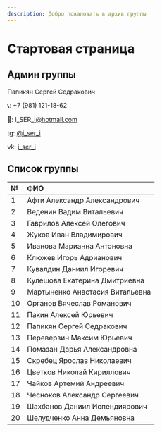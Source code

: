 ```yaml
---
description: Добро пожаловать в архив группы
---
```


# Стартовая страница

## Админ группы

Папикян Сергей Седракович

📞: +7 \(981\) 121-18-62

📧: I\_SER\_I@hotmail.com

tg: [@i\_ser\_i](https://t.me/i_ser_i)

vk: [i\_ser\_i](https://vk.com/i_ser_i)

## Список группы

| № | ФИО |
| :--- | :--- |
| 1 | Афти Александр Александрович |
| 2 | Веденин Вадим Витальевич |
| 3 | Гаврилов Алексей Олегович |
| 4 | Жуков Иван Владимирович |
| 5 | Иванова Марианна Антоновна |
| 6 | Клюжев Игорь Адрианович |
| 7 | Кувалдин Даниил Игоревич |
| 8 | Кулешова Екатерина Дмитриевна |
| 9 | Мартыненко Анастасия Витальевна |
| 10 | Органов Вячеслав Романович |
| 11 | Пакин Алексей Юрьевич |
| 12 | Папикян Сергей Седракович |
| 13 | Переверзин Максим Юрьевич |
| 14 | Помазан Дарья Александровна |
| 15 | Скребец Ярослав Николаевич |
| 16 | Цветков Николай Кириллович |
| 17 | Чайков Артемий Андреевич |
| 18 | Чесноков Александр Сергеевич |
| 19 | Шахбанов Даниил Испендиярович |
| 20 | Шелудченко Анна Демьяновна |



